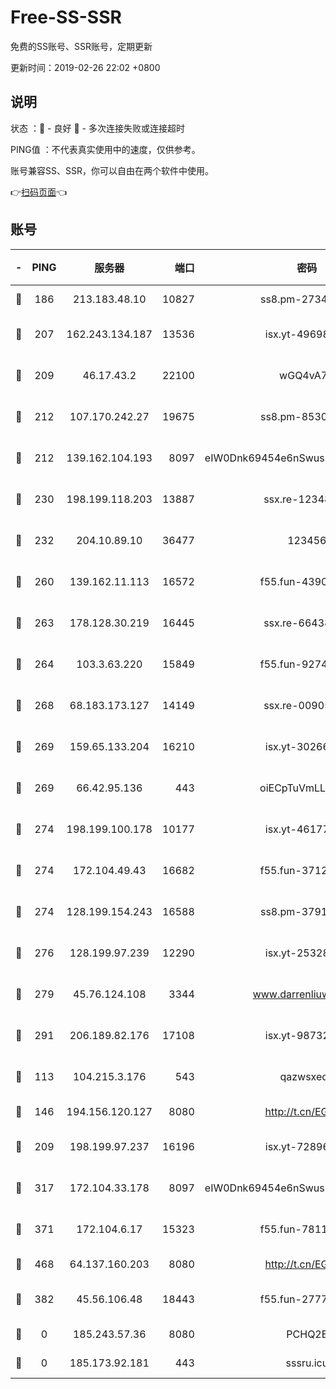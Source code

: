 # Free-SS-SSR

免费的SS账号、SSR账号，定期更新

更新时间：2019-02-26 22:02 +0800

## 说明

状态     ：🙂 - 良好 🙁 - 多次连接失败或连接超时

PING值   ：不代表真实使用中的速度，仅供参考。

账号兼容SS、SSR，你可以自由在两个软件中使用。

👉[扫码页面](https://liesauer.github.io/free-ss-ssr.github.io/)👈

## 账号

|-|PING|服务器|端口|密码|加密方式|区域|
|:----:|:----:|:-----:|-----:|:----:|:----:|:----:|
|🙂|186|213.183.48.10|10827|ss8.pm-27345710|rc4-md5|RU|
|🙂|207|162.243.134.187|13536|isx.yt-49698511|aes-256-cfb|US|
|🙂|209|46.17.43.2|22100|wGQ4vA7D|aes-256-gcm|RU|
|🙂|212|107.170.242.27|19675|ss8.pm-85305168|aes-256-cfb|US|
|🙂|212|139.162.104.193|8097|eIW0Dnk69454e6nSwuspv9DmS201tQ0D|aes-256-cfb|JP|
|🙂|230|198.199.118.203|13887|ssx.re-12348828|aes-256-cfb|US|
|🙂|232|204.10.89.10|36477|123456|aes-256-cfb|US|
|🙂|260|139.162.11.113|16572|f55.fun-43900311|aes-256-cfb|SG|
|🙂|263|178.128.30.219|16445|ssx.re-66438598|aes-256-cfb|SG|
|🙂|264|103.3.63.220|15849|f55.fun-92746572|aes-256-cfb|SG|
|🙂|268|68.183.173.127|14149|ssx.re-00905761|aes-256-cfb|US|
|🙂|269|159.65.133.204|16210|isx.yt-30266739|aes-256-cfb|SG|
|🙂|269|66.42.95.136|443|oiECpTuVmLLxk4Ts|aes-256-cfb|US|
|🙂|274|198.199.100.178|10177|isx.yt-46177591|aes-256-cfb|US|
|🙂|274|172.104.49.43|16682|f55.fun-37126498|aes-256-cfb|SG|
|🙂|274|128.199.154.243|16588|ss8.pm-37919199|aes-256-cfb|SG|
|🙂|276|128.199.97.239|12290|isx.yt-25328979|aes-256-cfb|SG|
|🙂|279|45.76.124.108|3344|www.darrenliuwei.com|aes-256-cfb|AU|
|🙂|291|206.189.82.176|17108|isx.yt-98732085|aes-256-cfb|SG|
|🙂|113|104.215.3.176|543|qazwsxedc|aes-256-gcm|JP|
|🙂|146|194.156.120.127|8080|http://t.cn/EGJIyrl|rc4-md5|RU|
|🙂|209|198.199.97.237|16196|isx.yt-72896102|aes-256-cfb|US|
|🙂|317|172.104.33.178|8097|eIW0Dnk69454e6nSwuspv9DmS201tQ0D|aes-256-cfb|SG|
|🙂|371|172.104.6.17|15323|f55.fun-78116806|aes-256-cfb|US|
|🙂|468|64.137.160.203|8080|http://t.cn/EGJIyrl|rc4-md5|CA|
|🙁|382|45.56.106.48|18443|f55.fun-27772788|aes-256-cfb|US|
|🙁|0|185.243.57.36|8080|PCHQ2E|rc4-md5|US|
|🙁|0|185.173.92.181|443|sssru.icu|rc4-md5|RU|

